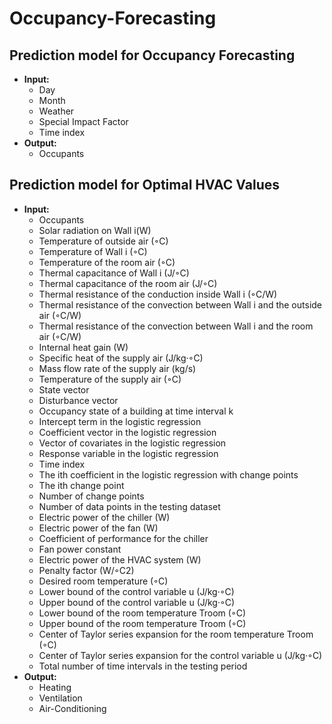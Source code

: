 # Occupancy-Forecasting

## Prediction model for Occupancy Forecasting

- **Input:**
   * Day
   * Month
   * Weather
   * Special Impact Factor
   * Time index
- **Output:**
   * Occupants

## Prediction model for Optimal HVAC Values

- **Input:**
   * Occupants
   * Solar radiation on Wall i(W)
   * Temperature of outside air (◦C)
   * Temperature of Wall i (◦C)
   * Temperature of the room air (◦C)
   * Thermal capacitance of Wall i (J/◦C)
   * Thermal capacitance of the room air (J/◦C)
   * Thermal resistance of the conduction inside Wall i (◦C/W)
   * Thermal resistance of the convection between Wall i and the outside air (◦C/W)
   * Thermal resistance of the convection between Wall i and the room air (◦C/W)
   * Internal heat gain (W)
   * Specific heat of the supply air (J/kg·◦C)
   * Mass flow rate of the supply air (kg/s)
   * Temperature of the supply air (◦C)
   * State vector
   * Disturbance vector
   * Occupancy state of a building at time interval k
   * Intercept term in the logistic regression
   * Coefficient vector in the logistic regression
   * Vector of covariates in the logistic regression
   * Response variable in the logistic regression
   * Time index
   * The ith coefficient in the logistic regression with change points
   * The ith change point
   * Number of change points
   * Number of data points in the testing dataset
   * Electric power of the chiller (W)
   * Electric power of the fan (W)
   * Coefficient of performance for the chiller
   * Fan power constant
   * Electric power of the HVAC system (W)
   * Penalty factor (W/◦C2)
   * Desired room temperature (◦C)
   * Lower bound of the control variable u (J/kg·◦C)
   * Upper bound of the control variable u (J/kg·◦C)
   * Lower bound of the room temperature Troom (◦C)
   * Upper bound of the room temperature Troom (◦C)
   * Center of Taylor series expansion for the room temperature Troom (◦C)
   * Center of Taylor series expansion for the control variable u (J/kg·◦C)
   * Total number of time intervals in the testing period
- **Output:**
   * Heating
   * Ventilation
   * Air-Conditioning
